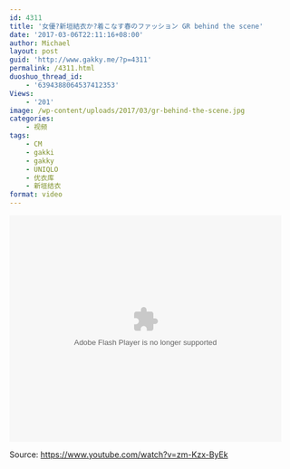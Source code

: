 ```yaml
---
id: 4311
title: '女優?新垣結衣か?着こなす春のファッション GR behind the scene'
date: '2017-03-06T22:11:16+08:00'
author: Michael
layout: post
guid: 'http://www.gakky.me/?p=4311'
permalink: /4311.html
duoshuo_thread_id:
    - '6394388064537412353'
Views:
    - '201'
image: /wp-content/uploads/2017/03/gr-behind-the-scene.jpg
categories:
    - 视频
tags:
    - CM
    - gakki
    - gakky
    - UNIQLO
    - 优衣库
    - 新垣结衣
format: video
---
```


<embed height="400" src="http://www.tudou.com/v/M56LfL3_N4k/&bid=05&rpid=51229674&resourceId=51229674_05_05_99/v.swf" type="application/x-shockwave-flash" width="480"></embed>

Source: <https://www.youtube.com/watch?v=zm-Kzx-ByEk>